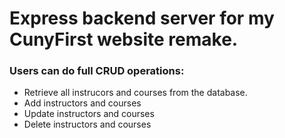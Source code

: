 # Express backend server for my CunyFirst website remake.
### Users can do full CRUD operations:
* Retrieve all instrucors and courses from the database.
* Add instructors and courses
* Update instructors and courses
* Delete instructors and courses
